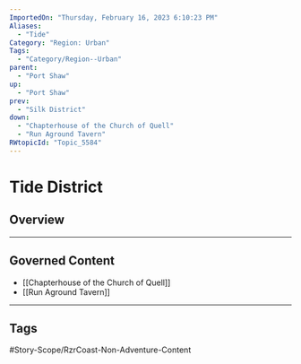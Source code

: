 ```yaml
---
ImportedOn: "Thursday, February 16, 2023 6:10:23 PM"
Aliases:
  - "Tide"
Category: "Region: Urban"
Tags:
  - "Category/Region--Urban"
parent:
  - "Port Shaw"
up:
  - "Port Shaw"
prev:
  - "Silk District"
down:
  - "Chapterhouse of the Church of Quell"
  - "Run Aground Tavern"
RWtopicId: "Topic_5584"
---
```

# Tide District
## Overview
---
## Governed Content
- [[Chapterhouse of the Church of Quell]]
- [[Run Aground Tavern]]


---
## Tags
#Story-Scope/RzrCoast-Non-Adventure-Content


